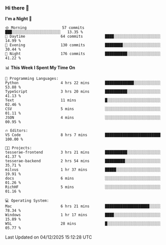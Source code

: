 ### Hi there 👋

<!--
**ALiersEL/ALiersEL** is a ✨ _special_ ✨ repository because its `README.md` (this file) appears on your GitHub profile.

Here are some ideas to get you started:

- 🔭 I’m currently working on ...
- 🌱 I’m currently learning ...
- 👯 I’m looking to collaborate on ...
- 🤔 I’m looking for help with ...
- 💬 Ask me about ...
- 📫 How to reach me: ...
- 😄 Pronouns: ...
- ⚡ Fun fact: ...
-->

<!--START_SECTION:waka-->
**I'm a Night 🦉** 

```text
🌞 Morning                57 commits          ███░░░░░░░░░░░░░░░░░░░░░░   13.35 % 
🌆 Daytime                64 commits          ████░░░░░░░░░░░░░░░░░░░░░   14.99 % 
🌃 Evening                130 commits         ████████░░░░░░░░░░░░░░░░░   30.44 % 
🌙 Night                  176 commits         ██████████░░░░░░░░░░░░░░░   41.22 % 
```


📊 **This Week I Spent My Time On** 

```text
💬 Programming Languages: 
Python                   4 hrs 22 mins       █████████████░░░░░░░░░░░░   53.88 % 
TypeScript               3 hrs 20 mins       ██████████░░░░░░░░░░░░░░░   41.13 % 
Text                     11 mins             █░░░░░░░░░░░░░░░░░░░░░░░░   02.46 % 
CSV                      5 mins              ░░░░░░░░░░░░░░░░░░░░░░░░░   01.11 % 
JSON                     4 mins              ░░░░░░░░░░░░░░░░░░░░░░░░░   00.95 % 

🔥 Editors: 
VS Code                  8 hrs 7 mins        █████████████████████████   100.00 % 

🐱‍💻 Projects: 
tesserae-frontend        3 hrs 21 mins       ██████████░░░░░░░░░░░░░░░   41.37 % 
tesserae-backend         2 hrs 54 mins       █████████░░░░░░░░░░░░░░░░   35.71 % 
milvus                   1 hr 37 mins        █████░░░░░░░░░░░░░░░░░░░░   19.91 % 
docs                     6 mins              ░░░░░░░░░░░░░░░░░░░░░░░░░   01.26 % 
RichHF                   5 mins              ░░░░░░░░░░░░░░░░░░░░░░░░░   01.16 % 

💻 Operating System: 
Mac                      6 hrs 21 mins       ████████████████████░░░░░   78.34 % 
Windows                  1 hr 17 mins        ████░░░░░░░░░░░░░░░░░░░░░   15.89 % 
WSL                      28 mins             █░░░░░░░░░░░░░░░░░░░░░░░░   05.77 % 
```


 Last Updated on 04/12/2025 15:12:28 UTC
<!--END_SECTION:waka-->
